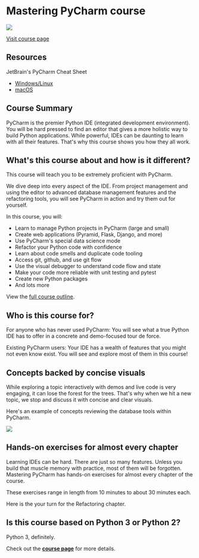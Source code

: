 # Mastering PyCharm course

[![](./readme_resources/mastering-pycharm-sm.jpg)](https://training.talkpython.fm/courses/explore_pycharm/mastering-pycharm-ide-2017)

[Visit course page](https://training.talkpython.fm/courses/explore_pycharm/mastering-pycharm-ide-2017)

## Resources

JetBrain's PyCharm Cheat Sheet
- [Windows/Linux](https://resources.jetbrains.com/storage/products/pycharm/docs/PyCharm_ReferenceCard.pdf)
- [macOS](https://resources.jetbrains.com/storage/products/pycharm/docs/PyCharm_ReferenceCard_mac.pdf)

## Course Summary

PyCharm is the premier Python IDE (integrated development environment). You will be hard pressed to find an editor that gives a more holistic way to build Python applications. While powerful, IDEs can be daunting to learn with all their features. That's why this course shows you how they all work.

## What's this course about and how is it different?

This course will teach you to be extremely proficient with PyCharm.

We dive deep into every aspect of the IDE. From project management and using the editor to advanced database management features and the refactoring tools, you will see PyCharm in action and try them out for yourself.

In this course, you will:

* Learn to manage Python projects in PyCharm (large and small)
* Create web applications (Pyramid, Flask, Django, and more)
* Use PyCharm's special data science mode
* Refactor your Python code with confidence
* Learn about code smells and duplicate code tooling
* Access git, github, and use git flow
* Use the visual debugger to understand code flow and state
* Make your code more reliable with unit testing and pytest
* Create new Python packages
* And lots more

View the [full course outline](https://training.talkpython.fm/courses/explore_pycharm/mastering-pycharm-ide-2017#course_outline).

## Who is this course for?

For anyone who has never used PyCharm: You will see what a true Python IDE has to offer in a concrete and demo-focused tour de force.

Existing PyCharm users: Your IDE has a wealth of features that you might not even know exist. You will see and explore most of them in this course!

## Concepts backed by concise visuals

While exploring a topic interactively with demos and live code is very engaging, it can lose the forest for the trees. That's why when we hit a new topic, we stop and discuss it with concise and clear visuals.

Here's an example of concepts reviewing the database tools within PyCharm.

![](./readme_resources/pycharm-concept-example.png)

## Hands-on exercises for almost every chapter

Learning IDEs can be hard. There are just so many features. Unless you build that muscle memory with practice, most of them will be forgotten. Mastering PyCharm has hands-on exercises for almost every chapter of the course.

These exercises range in length from 10 minutes to about 30 minutes each.

Here is the your turn for the Refactoring chapter.

## Is this course based on Python 3 or Python 2?

Python 3, definitely.

Check out the **[course page](https://training.talkpython.fm/courses/explore_pycharm/mastering-pycharm-ide-2017)** for more details.
